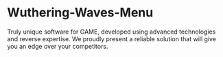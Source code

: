 # Wuthering-Waves-Menu
Truly unique software for GAME, developed using advanced technologies and reverse expertise. We proudly present a reliable solution that will give you an edge over your competitors.

